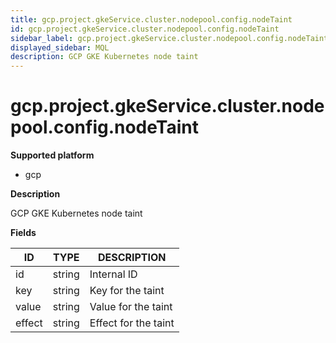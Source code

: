 ```yaml
---
title: gcp.project.gkeService.cluster.nodepool.config.nodeTaint
id: gcp.project.gkeService.cluster.nodepool.config.nodeTaint
sidebar_label: gcp.project.gkeService.cluster.nodepool.config.nodeTaint
displayed_sidebar: MQL
description: GCP GKE Kubernetes node taint
---
```


# gcp.project.gkeService.cluster.nodepool.config.nodeTaint

**Supported platform**

- gcp

**Description**

GCP GKE Kubernetes node taint

**Fields**

| ID     | TYPE   | DESCRIPTION          |
| ------ | ------ | -------------------- |
| id     | string | Internal ID          |
| key    | string | Key for the taint    |
| value  | string | Value for the taint  |
| effect | string | Effect for the taint |
